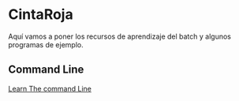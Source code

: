 # CintaRoja


Aquí vamos a poner los recursos de aprendizaje del batch y algunos programas de ejemplo.


Command Line
---

[Learn The command Line](https://www.codecademy.com/learn/learn-the-command-line)